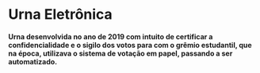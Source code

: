 # Urna Eletrônica
#### Urna desenvolvida no ano de 2019 com intuito de certificar a confidencialidade e o sigilo dos votos para com o grêmio estudantil, que na época, utilizava o sistema de votação em papel, passando a ser automatizado.
